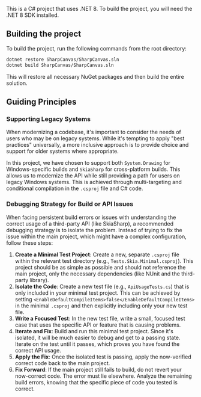 This is a C# project that uses .NET 8. To build the project, you will need the .NET 8 SDK installed.

## Building the project

To build the project, run the following commands from the root directory:

```bash
dotnet restore SharpCanvas/SharpCanvas.sln
dotnet build SharpCanvas/SharpCanvas.sln
```

This will restore all necessary NuGet packages and then build the entire solution.

## Guiding Principles

### Supporting Legacy Systems

When modernizing a codebase, it's important to consider the needs of users who may be on legacy systems. While it's tempting to apply "best practices" universally, a more inclusive approach is to provide choice and support for older systems where appropriate.

In this project, we have chosen to support both `System.Drawing` for Windows-specific builds and `SkiaSharp` for cross-platform builds. This allows us to modernize the API while still providing a path for users on legacy Windows systems. This is achieved through multi-targeting and conditional compilation in the `.csproj` file and C# code.

### Debugging Strategy for Build or API Issues

When facing persistent build errors or issues with understanding the correct usage of a third-party API (like SkiaSharp), a recommended debugging strategy is to isolate the problem. Instead of trying to fix the issue within the main project, which might have a complex configuration, follow these steps:

1.  **Create a Minimal Test Project**: Create a new, separate `.csproj` file within the relevant test directory (e.g., `Tests.Skia.Minimal.csproj`). This project should be as simple as possible and should not reference the main project, only the necessary dependencies (like NUnit and the third-party library).
2.  **Isolate the Code**: Create a new test file (e.g., `ApiUsageTests.cs`) that is only included in your minimal test project. This can be achieved by setting `<EnableDefaultCompileItems>false</EnableDefaultCompileItems>` in the minimal `.csproj` and then explicitly including only your new test file.
3.  **Write a Focused Test**: In the new test file, write a small, focused test case that uses the specific API or feature that is causing problems.
4.  **Iterate and Fix**: Build and run this minimal test project. Since it's isolated, it will be much easier to debug and get to a passing state. Iterate on the test until it passes, which proves you have found the correct API usage.
5.  **Apply the Fix**: Once the isolated test is passing, apply the now-verified correct code back to the main project.
6.  **Fix Forward**: If the main project still fails to build, do not revert your now-correct code. The error must lie elsewhere. Analyze the remaining build errors, knowing that the specific piece of code you tested is correct.
